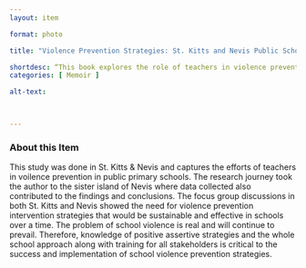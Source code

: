```yaml
--- 
layout: item 

format: photo 

title: "Violence Prevention Strategies: St. Kitts and Nevis Public Schools: Violence Prevention: St. Kitts-Nevis"

shortdesc: “This book explores the role of teachers in violence prevention in schools in St. Kitts & Nevis, emphasizing sustainable strategies for a safer educational environment.” 
categories: [ Memoir ]

alt-text: 



--- 
```




### About this Item 

This study was done in St. Kitts & Nevis and captures the efforts of teachers in voilence prevention in public primary schools. The research journey took the author to the sister island of Nevis where data collected also contributed to the findings and conclusions. The focus group discussions in both St. Kitts and Nevis showed the need for violence prevention intervention strategies that would be sustainable and effective in schools over a time. The problem of school violence is real and will continue to prevail. Therefore, knowledge of positive assertive strategies and the whole school approach along with training for all stakeholders is critical to the success and implementation of school violence prevention strategies.
